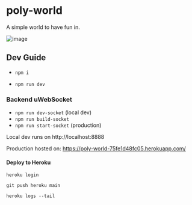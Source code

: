 # poly-world

A simple world to have fun in.

![image](https://github.com/ChristopherTrimboli/poly-world/assets/27584221/c669d6b7-cffe-45e7-8204-6ded9fb5dbaa)


## Dev Guide

- `npm i`

- `npm run dev`

### Backend uWebSocket

- `npm run dev-socket` (local dev)
- `npm run build-socket`
- `npm run start-socket` (production)

Local dev runs on http://localhost:8888

Production hosted on: https://poly-world-75fe1d48fc05.herokuapp.com/

#### Deploy to Heroku

`heroku login`

`git push heroku main`

`heroku logs --tail`
